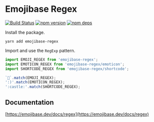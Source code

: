 # Emojibase Regex

[![Build Status](https://github.com/milesj/emojibase/workflows/Build/badge.svg)](https://github.com/milesj/emojibase/actions?query=branch%3Amaster)
[![npm version](https://badge.fury.io/js/emojibase-regex.svg)](https://www.npmjs.com/package/emojibase-regex)
[![npm deps](https://david-dm.org/milesj/emojibase.svg?path=packages/regex)](https://www.npmjs.com/package/emojibase-regex)

Install the package.

```
yarn add emojibase-regex
```

Import and use the `RegExp` pattern.

```ts
import EMOJI_REGEX from 'emojibase-regex';
import EMOTICON_REGEX from 'emojibase-regex/emoticon';
import SHORTCODE_REGEX from 'emojibase-regex/shortcode';

`🏰`.match(EMOJI_REGEX);
':)'.match(EMOTICON_REGEX);
':castle:'.match(SHORTCODE_REGEX);
```

## Documentation

[https://emojibase.dev/docs/regex](https://emojibase.dev/docs/regex)
